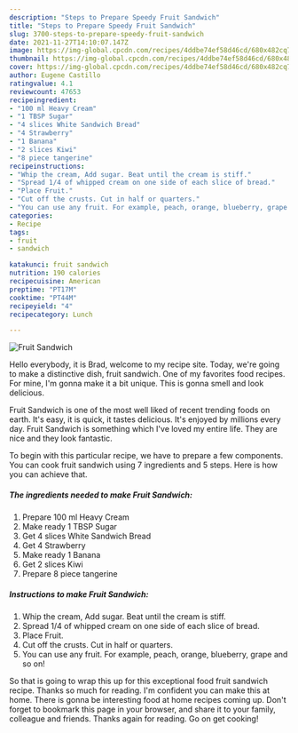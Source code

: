 ```yaml
---
description: "Steps to Prepare Speedy Fruit Sandwich"
title: "Steps to Prepare Speedy Fruit Sandwich"
slug: 3700-steps-to-prepare-speedy-fruit-sandwich
date: 2021-11-27T14:10:07.147Z
image: https://img-global.cpcdn.com/recipes/4ddbe74ef58d46cd/680x482cq70/fruit-sandwich-recipe-main-photo.jpg
thumbnail: https://img-global.cpcdn.com/recipes/4ddbe74ef58d46cd/680x482cq70/fruit-sandwich-recipe-main-photo.jpg
cover: https://img-global.cpcdn.com/recipes/4ddbe74ef58d46cd/680x482cq70/fruit-sandwich-recipe-main-photo.jpg
author: Eugene Castillo
ratingvalue: 4.1
reviewcount: 47653
recipeingredient:
- "100 ml Heavy Cream"
- "1 TBSP Sugar"
- "4 slices White Sandwich Bread"
- "4 Strawberry"
- "1 Banana"
- "2 slices Kiwi"
- "8 piece tangerine"
recipeinstructions:
- "Whip the cream, Add sugar. Beat until the cream is stiff."
- "Spread 1/4 of whipped cream on one side of each slice of bread."
- "Place Fruit."
- "Cut off the crusts. Cut in half or quarters."
- "You can use any fruit. For example, peach, orange, blueberry, grape and so on!"
categories:
- Recipe
tags:
- fruit
- sandwich

katakunci: fruit sandwich 
nutrition: 190 calories
recipecuisine: American
preptime: "PT17M"
cooktime: "PT44M"
recipeyield: "4"
recipecategory: Lunch

---
```



![Fruit Sandwich](https://img-global.cpcdn.com/recipes/4ddbe74ef58d46cd/680x482cq70/fruit-sandwich-recipe-main-photo.jpg)

Hello everybody, it is Brad, welcome to my recipe site. Today, we're going to make a distinctive dish, fruit sandwich. One of my favorites food recipes. For mine, I'm gonna make it a bit unique. This is gonna smell and look delicious.



Fruit Sandwich is one of the most well liked of recent trending foods on earth. It's easy, it is quick, it tastes delicious. It's enjoyed by millions every day. Fruit Sandwich is something which I've loved my entire life. They are nice and they look fantastic.


To begin with this particular recipe, we have to prepare a few components. You can cook fruit sandwich using 7 ingredients and 5 steps. Here is how you can achieve that.

<!--inarticleads1-->

##### The ingredients needed to make Fruit Sandwich:

1. Prepare 100 ml Heavy Cream
1. Make ready 1 TBSP Sugar
1. Get 4 slices White Sandwich Bread
1. Get 4 Strawberry
1. Make ready 1 Banana
1. Get 2 slices Kiwi
1. Prepare 8 piece tangerine




<!--inarticleads2-->

##### Instructions to make Fruit Sandwich:

1. Whip the cream, Add sugar. Beat until the cream is stiff.
1. Spread 1/4 of whipped cream on one side of each slice of bread.
1. Place Fruit.
1. Cut off the crusts. Cut in half or quarters.
1. You can use any fruit. For example, peach, orange, blueberry, grape and so on!




So that is going to wrap this up for this exceptional food fruit sandwich recipe. Thanks so much for reading. I'm confident you can make this at home. There is gonna be interesting food at home recipes coming up. Don't forget to bookmark this page in your browser, and share it to your family, colleague and friends. Thanks again for reading. Go on get cooking!
